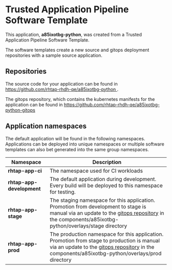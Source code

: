 # Trusted Application Pipeline Software Template

This application, **a85ixotbg-python**, was created from a Trusted Application Pipeline Software Template.

The software templates create a new source and gitops deployment repositories with a sample source application. 

## Repositories

The source code for your application can be found in [https://github.com/rhtap-rhdh-qe/a85ixotbg-python ](https://github.com/rhtap-rhdh-qe/a85ixotbg-python ).
 
The gitops repository, which contains the kubernetes manifests for the application can be found in 
[https://github.com/rhtap-rhdh-qe/a85ixotbg-python-gitops ](https://github.com/rhtap-rhdh-qe/a85ixotbg-python-gitops ) 

## Application namespaces 

The default application will be found in the following namespaces. Applications can be deployed into unique namespaces or multiple software templates can also bet generated into the same group namespaces.  

|  Namespace   |  Description   |  
| -------- | -------- |
| **rhtap-app-ci** | The namespace used for CI workloads |
| **rhtap-app-development** | The default application during development. Every build will be deployed to this namespace for testing. |
| **rhtap-app-stage** | The staging namespace for this application. Promotion from development to stage is manual via an update to the [gitops repository](https://github.com/rhtap-rhdh-qe/a85ixotbg-python-gitops ) in the components/a85ixotbg-python/overlays/stage directory |
| **rhtap-app-prod** | The production namespace for this application. Promotion from stage to production is manual via an update to the [gitops repository](https://github.com/rhtap-rhdh-qe/a85ixotbg-python-gitops ) in the components/a85ixotbg-python/overlays/prod directory |